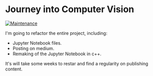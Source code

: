 # Journey into Computer Vision

[![Maintenance](https://img.shields.io/badge/Maintained%3F-yes-green.svg)](https://GitHub.com/Naereen/StrapDown.js/graphs/commit-activity)

I'm going to refactor the entire project, including:

* Jupyter Notebook files.
* Posting on medium.
* Remaking of the Jupyter Notebook in c++.

It's will take some weeks to restar and find a regularity on publishing content.
